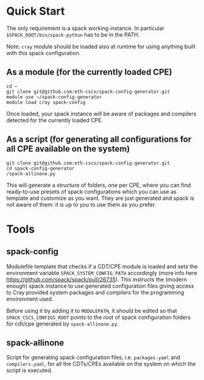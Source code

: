 # Quick Start

The only requirement is a spack working instance. In particular `$SPACK_ROOT/bin/spack-python` has to be in the PATH.

Note: `cray` module should be loaded also at runtime for using anything built with this spack configuration.

## As a module (for the currently loaded CPE)

```console
cd ~
git clone git@github.com:eth-cscs/spack-config-generator.git
module use ~/spack-config-generator
module load cray spack-config
```

Once loaded, your spack instance will be aware of packages and compilers detected for the currently loaded CPE.

## As a script (for generating all configurations for all CPE available on the system)

```console
git clone git@github.com:eth-cscs/spack-config-generator.git
cd spack-config-generator
/spack-allinone.py
```

This will generate a structure of folders, one per CPE, where you can find ready-to-use presets of spack
configurations which you can use as template and customize as you want. They are just generated and spack
is not aware of them: it is up to you to use them as you prefer.

# Tools

## spack-config

Modulefile template that checks if a CDT/CPE module is loaded and sets the environment variable
`SPACK_SYSTEM_CONFIG_PATH` accordingly (more info here https://github.com/spack/spack/pull/26735).
This instructs the (modern enough) spack instance to use generated configuration files giving access
to Cray provided system packages and compilers for the programming environment used.

Before using it by adding it to `MODULEPATH`, it should be edited so that `SPACK_CSCS_CONFIGS_ROOT` points
to the root of spack configuration folders for cdt/cpe generated by `spack-allinone.py`.

## spack-allinone

Script for generating spack configuration files, i.e. `packages.yaml` and `compilers.yaml`, for all
the CDTs/CPEs available on the system on which the script is executed.
